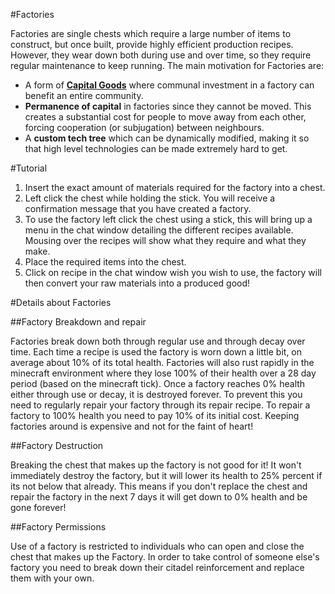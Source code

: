 #Factories

Factories are single chests which require a large number of items to construct, but once built, provide highly efficient production recipes. However, they wear down both during use and over time, so they require regular maintenance to keep running. The main motivation for Factories are:

-  A form of [**Capital Goods**](http://en.wikipedia.org/wiki/Capital_good) where communal investment in a factory can benefit an entire community.
-  **Permanence of capital** in factories since they cannot be moved. This creates a substantial cost for people to move away from each other, forcing cooperation (or subjugation) between neighbours.
-  A **custom tech tree** which can be dynamically modified, making it so that high level technologies can be made extremely hard to get.

#Tutorial

1.  Insert the exact amount of materials required for the factory into a chest.
1.  Left click the chest while holding the stick. You will receive a confirmation message that you have created a factory.
1.  To use the factory left click the chest using a stick, this will bring up a menu in the chat window detailing the different recipes available. Mousing over the recipes will show what they require and what they make.
1.  Place the required items into the chest.
1.  Click on recipe in the chat window wish you wish to use, the factory will then convert your raw materials into a produced good!

#Details about Factories

##Factory Breakdown and repair

Factories break down both through regular use and through decay over time. Each time a recipe is used the factory is worn down a little bit, on average about 10% of its total health. Factories will also rust rapidly in the minecraft environment where they lose 100% of their health over a 28 day period (based on the minecraft tick). Once a factory reaches 0% health either through use or decay, it is destroyed forever. To prevent this you need to regularly repair your factory through its repair recipe. To repair a factory to 100% health you need to pay 10% of its initial cost. Keeping factories around is expensive and not for the faint of heart!

##Factory Destruction

Breaking the chest that makes up the factory is not good for it! It won't immediately destroy the factory, but it will lower its health to 25% percent if its not below that already. This means if you don't replace the chest and repair the factory in the next 7 days it will get down to 0% health and be gone forever!

##Factory Permissions

Use of a factory is restricted to individuals who can open and close the chest that makes up the Factory. In order to take control of someone else's factory you need to break down their citadel reinforcement and replace them with your own.